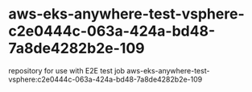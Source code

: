 # aws-eks-anywhere-test-vsphere-c2e0444c-063a-424a-bd48-7a8de4282b2e-109
repository for use with E2E test job aws-eks-anywhere-test-vsphere:c2e0444c-063a-424a-bd48-7a8de4282b2e-109
